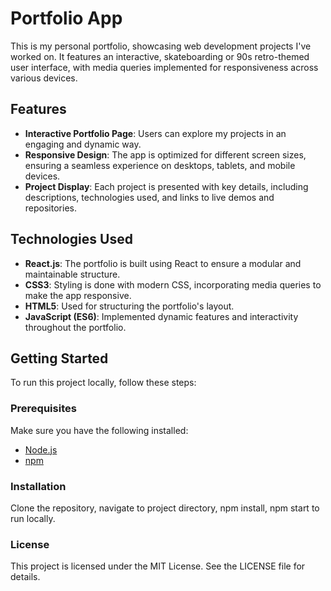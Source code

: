 # Portfolio App

This is my personal portfolio, showcasing web development projects I've worked on. It features an interactive, skateboarding or 90s retro-themed user interface, with media queries implemented for responsiveness across various devices.

## Features

- **Interactive Portfolio Page**: Users can explore my projects in an engaging and dynamic way.
- **Responsive Design**: The app is optimized for different screen sizes, ensuring a seamless experience on desktops, tablets, and mobile devices.
- **Project Display**: Each project is presented with key details, including descriptions, technologies used, and links to live demos and repositories.

## Technologies Used

- **React.js**: The portfolio is built using React to ensure a modular and maintainable structure.
- **CSS3**: Styling is done with modern CSS, incorporating media queries to make the app responsive.
- **HTML5**: Used for structuring the portfolio's layout.
- **JavaScript (ES6)**: Implemented dynamic features and interactivity throughout the portfolio.

## Getting Started

To run this project locally, follow these steps:

### Prerequisites

Make sure you have the following installed:
- [Node.js](https://nodejs.org/)
- [npm](https://www.npmjs.com/)

### Installation

Clone the repository, navigate to project directory, npm install, npm start to run locally. 

### License
This project is licensed under the MIT License. See the LICENSE file for details.
